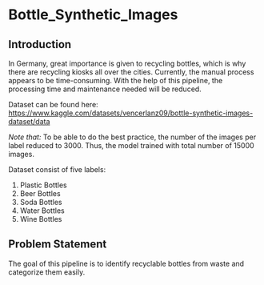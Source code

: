 # Bottle_Synthetic_Images
## Introduction
In Germany, great importance is given to recycling bottles, which is why there are recycling kiosks all over the cities. Currently, the manual process appears to be time-consuming. With the help of this pipeline, the processing time and maintenance needed will be reduced.

Dataset can be found here: https://www.kaggle.com/datasets/vencerlanz09/bottle-synthetic-images-dataset/data

*Note that:* To be able to do the best practice, the number of the images per label reduced to 3000. Thus, the model trained with total number of 15000 images.

Dataset consist of five labels:
1.   Plastic Bottles
2.   Beer Bottles
3.   Soda Bottles
4.   Water Bottles
5.   Wine Bottles

## Problem Statement
The goal of this pipeline is to identify recyclable bottles from waste and categorize them easily.
